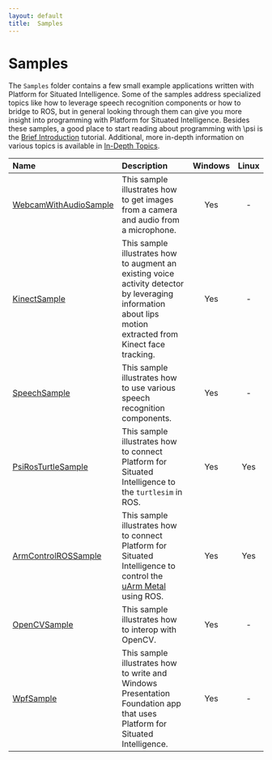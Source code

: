 ```yaml
---
layout: default
title:  Samples
---
```


# Samples

The `Samples` folder contains a few small example applications written with Platform for Situated Intelligence. Some of the samples address specialized topics like how to leverage speech recognition components or how to bridge to ROS, but in general looking through them can give you more insight into programming with Platform for Situated Intelligence. Besides these samples, a good place to start reading about programming with \\psi is the [Brief Introduction](/psi/tutorials) tutorial. Additional, more in-depth information on various topics is available in [In-Depth Topics](/psi/topics).


| Name | Description | Windows | Linux |
| :----------- | :---------- | :--: | :--: |
| [WebcamWithAudioSample](https://github.com/Microsoft/psi/blob/master/Samples/WebcamWithAudioSample) | This sample illustrates how to get images from a camera and audio from a microphone. | Yes | - |
| [KinectSample](https://github.com/Microsoft/psi/blob/master/Samples/KinectSample) | This sample illustrates how to augment an existing voice activity detector by leveraging information about lips motion extracted from Kinect face tracking. | Yes | - |
| [SpeechSample](https://github.com/Microsoft/psi/blob/master/Samples/SpeechSample) | This sample illustrates how to use various speech recognition components. | Yes | - |
| [PsiRosTurtleSample](https://github.com/Microsoft/psi/blob/master/Samples/PsiRosTurtleSample) | This sample illustrates how to connect Platform for Situated Intelligence to the `turtlesim` in ROS. | Yes | Yes |
| [ArmControlROSSample](https://github.com/Microsoft/psi/blob/master/Samples/ArmControlROSSample) | This sample illustrates how to connect Platform for Situated Intelligence to control the [uArm Metal](http://ufactory.cc/#/en/uarm1) using ROS. | Yes | Yes |
| [OpenCVSample](https://github.com/Microsoft/psi/blob/master/Samples/OpenCVSample) | This sample illustrates how to interop with OpenCV. | Yes | - |
| [WpfSample](https://github.com/Microsoft/psi/blob/master/Samples/WpfSample) | This sample illustrates how to write and Windows Presentation Foundation app that uses Platform for Situated Intelligence. | Yes | - |


